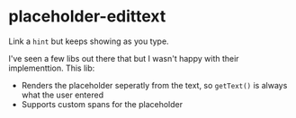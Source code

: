 # placeholder-edittext

Link a `hint` but keeps showing as you type.

I've seen a few libs out there that but I wasn't happy with their implementtion. This lib:
- Renders the placeholder seperatly from the text, so `getText()` is always what the user entered
- Supports custom spans for the placeholder
